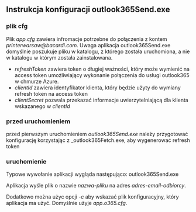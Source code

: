## Instrukcja konfiguracji outlook365Send.exe
### plik cfg
Plik _app.cfg_ zawiera infromacje potrzebne do połączenia z kontem _printerwarsaw@bacardi.com_. Uwaga aplikacja outlook365Send.exe domyślnie poszukuje pliku w katalogu,
z którego została uruchomiona, a nie w katalogu w którym została zainstalowana.
* _refreshToken_ zawiera token o długiej ważności, który może wymienić na access token umożliwiający wykonanie połączenia do usługi outlook365 w chmurze Azure.
* _clientId_ zawiera identyfikator klienta, który będzie użyty do wymiany refresh token na access token
* _clientSecret_ pozwala przekazać informacje uwierzytelniającą dla klienta wskazanego w _clientId_


### przed uruchomieniem
przed pierwszym uruchomieniem _outlook365Send.exe_ należy przygotować konfigurację korzystając z _outlook365Fetch.exe, 
aby wygenerować refresh token

### uruchomienie
Typowe wywołanie aplikacji wygląda następująco:
outlook365Send.exe <nazwa-pliku> <adres-email-odbiorcy> 

Aplikacja wyśle plik o nazwie _nazwa-pliku_ na adres _adres-email-odbiorcy_.

Dodatkowo można użyc opcji _-c_ aby wskazać plik konfiguracyjny, który aplikacja ma użyć. Domyślnie użyje _app.o365.cfg_.





